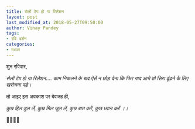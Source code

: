 ```yaml
---
title: सेलों टेप हो या रिलेशन
layout: post
last_modified_at: 2018-05-27T09:50:00
author: Vinay Pandey
tags:
- रवि दर्शन
categories:
- मध्यम
---
```

शुभ रविवार,

*सेलों टेप हो या रिलेशन*....
*काम निकलने के बाद ऐसे न छोड़ देना कि फिर याद आये तो सिरा ढूंढने के लिए खरोचना पड़े।*

तो आइए इस अवकाश पर बेवजह ही,

*कुछ हिल डुल लें,*
*कुछ मिल जुल लें,*
*कुछ बात करें,*
*कुछ ध्यान करें ।।*

🙏🌷🌷🙏


